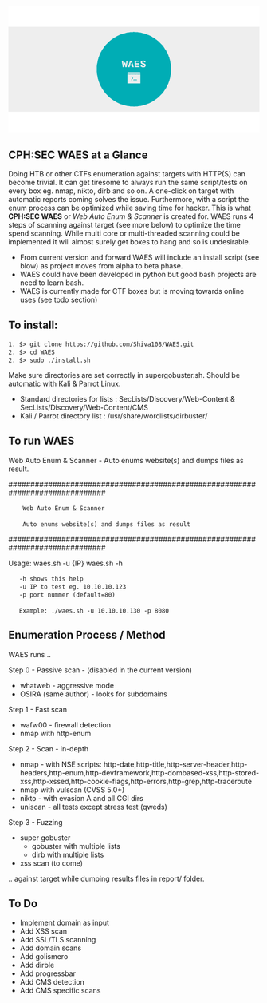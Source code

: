 
![GitHub Logo](banner.png)

## CPH:SEC WAES at a Glance

Doing HTB or other CTFs enumeration against targets with HTTP(S) can become trivial.
It can get tiresome to always run the same script/tests on every box eg. nmap, nikto, dirb and so on. A one-click on target with automatic reports coming solves the issue. Furthermore, with a script the enum process can be optimized while saving time for hacker. This is what **CPH:SEC WAES** or _Web Auto Enum & Scanner_ is created for. WAES runs 4 steps of scanning against target (see more below) to optimize the time spend scanning. While multi core or multi-threaded scanning could be implemented it will almost surely get boxes to hang and so is undesirable.
* From current version and forward WAES will include an install script (see blow) as project moves from alpha to beta phase.
* WAES could have been developed in python but good bash projects are need to learn bash.
* WAES is currently made for CTF boxes but is moving towards online uses (see todo section)

## To install:

```
1. $> git clone https://github.com/Shiva108/WAES.git
2. $> cd WAES
2. $> sudo ./install.sh
```

Make sure directories are set correctly in supergobuster.sh.
Should be automatic with Kali & Parrot Linux.
* Standard directories for lists    : SecLists/Discovery/Web-Content & SecLists/Discovery/Web-Content/CMS
* Kali / Parrot directory list      : /usr/share/wordlists/dirbuster/


## To run WAES
Web Auto Enum &amp; Scanner - Auto enums website(s) and dumps files as result.

##############################################################################

        Web Auto Enum & Scanner

        Auto enums website(s) and dumps files as result

##############################################################################

Usage: waes.sh -u {IP}
       waes.sh -h

       -h shows this help
       -u IP to test eg. 10.10.10.123
       -p port nummer (default=80)

       Example: ./waes.sh -u 10.10.10.130 -p 8080


## Enumeration Process / Method

WAES runs ..

Step 0 - Passive scan - (disabled in the current version)
  + whatweb - aggressive mode
  + OSIRA (same author) - looks for subdomains

Step 1 - Fast scan
  + wafw00 - firewall detection
  + nmap with http-enum

Step 2 - Scan - in-depth
  + nmap - with NSE scripts: http-date,http-title,http-server-header,http-headers,http-enum,http-devframework,http-dombased-xss,http-stored-xss,http-xssed,http-cookie-flags,http-errors,http-grep,http-traceroute
  + nmap with vulscan (CVSS 5.0+)
  + nikto - with evasion A and all CGI dirs
  + uniscan - all tests except stress test (qweds)

Step 3 - Fuzzing
+ super gobuster
  - gobuster with multiple lists
  - dirb with multiple lists
+ xss scan (to come)

.. against target while dumping results files in report/ folder.


## To Do
+ Implement domain as input
+ Add XSS scan
+ Add SSL/TLS scanning
+ Add domain scans
+ Add golismero
+ Add dirble
+ Add progressbar
+ Add CMS detection
+ Add CMS specific scans
